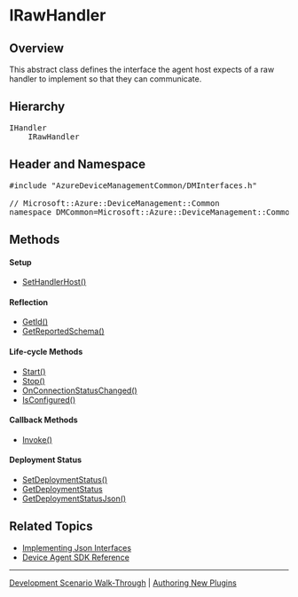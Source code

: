 # IRawHandler

## Overview

This abstract class defines the interface the agent host expects of a raw handler to implement so that they can communicate.

## Hierarchy

<pre>
IHandler
    IRawHandler
</pre>

## Header and Namespace

<pre>
#include "AzureDeviceManagementCommon/DMInterfaces.h"

// Microsoft::Azure::DeviceManagement::Common
namespace DMCommon=Microsoft::Azure::DeviceManagement::Common
</pre>

## Methods

#### Setup

- [SetHandlerHost()](i-raw-handler-sethandlerhost.md)

#### Reflection

- [GetId()](i-raw-handler-getid.md)
- [GetReportedSchema()](i-raw-handler-getreportedschema.md)

#### Life-cycle Methods

- [Start()](i-raw-handler-start.md)
- [Stop()](i-raw-handler-stop.md)
- [OnConnectionStatusChanged()](i-raw-handler-onconnectionstatuschanged.md)
- [IsConfigured()](i-raw-handler-isconfigured.md)

#### Callback Methods

- [Invoke()](i-raw-handler-invoke.md)

#### Deployment Status

- [SetDeploymentStatus()](i-raw-handler-setdeploymentstatus.md)
- [GetDeploymentStatus](i-raw-handler-getdeploymentstatus.md)
- [GetDeploymentStatusJson()](i-raw-handler-getdeploymentstatusjson.md)

## Related Topics

- [Implementing Json Interfaces](../../plugin-raw-code.md)
- [Device Agent SDK Reference](../reference-sdk.md)

----

[Development Scenario Walk-Through](../../../development-scenario.md) | [Authoring New Plugins](../../developer-plugin-creation.md)

